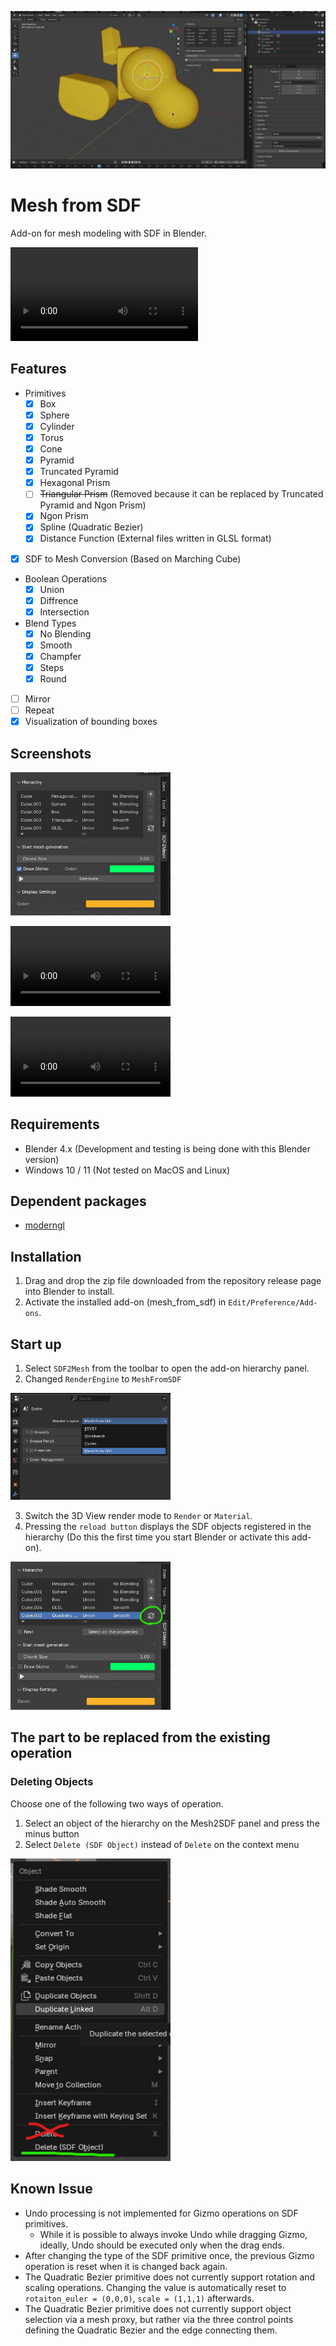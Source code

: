 <img src="media\overview.jpg"></img>

# Mesh from SDF
Add-on for mesh modeling with SDF in Blender.

<video src="https://github.com/user-attachments/assets/b20142b3-20d9-4de1-8d97-927f9eca7366"></video>

## Features

- Primitives
  - [x] Box
  - [x] Sphere
  - [x] Cylinder
  - [x] Torus
  - [x] Cone
  - [x] Pyramid
  - [x] Truncated Pyramid
  - [x] Hexagonal Prism
  - [ ] ~~Triangular Prism~~ (Removed because it can be replaced by Truncated Pyramid and Ngon Prism)
  - [x] Ngon Prism
  - [x] Spline (Quadratic Bezier)
  - [x] Distance Function (External files written in GLSL format)
- [x] SDF to Mesh Conversion (Based on Marching Cube)
- Boolean Operations 
  - [x] Union
  - [x] Diffrence
  - [x] Intersection
- Blend Types
  - [x] No Blending
  - [x] Smooth
  - [x] Champfer
  - [x] Steps
  - [x] Round
- [ ] Mirror
- [ ] Repeat
- [x] Visualization of bounding boxes

## Screenshots


<img src="media/panel.png" width="256"><img/>


<video src="https://github.com/user-attachments/assets/3470f581-a11a-4376-96a3-56fd255e6952" width="256"></video>


<video src="https://github.com/user-attachments/assets/0166b8d3-d667-487d-bfa1-d170619a3d51" width="256"></video>


## Requirements
- Blender 4.x (Development and testing is being done with this Blender version)
- Windows 10 / 11 (Not tested on MacOS and Linux)

## Dependent packages
- [moderngl](https://github.com/moderngl/moderngl)

## Installation
1. Drag and drop the zip file downloaded from the repository release page into Blender to install.
2. Activate the installed add-on (mesh_from_sdf) in `Edit/Preference/Add-ons`.

## Start up
1. Select `SDF2Mesh` from the toolbar to open the add-on hierarchy panel.
2. Changed `RenderEngine` to `MeshFromSDF`

<img src="media/render-engine.png" width="256"><img/>

3. Switch the 3D View render mode to `Render` or `Material`.
4. Pressing the `reload button` displays the SDF objects registered in the hierarchy (Do this the first time you start Blender or activate this add-on).

<img src="media/reload_button.png" width="256"><img/>

## The part to be replaced from the existing operation
### Deleting Objects
Choose one of the following two ways of operation.
1. Select an object of the hierarchy on the Mesh2SDF panel and press the minus button
2. Select `Delete (SDF Object)` instead of `Delete` on the context menu

<img src="media/delete-object.png" width="256"><img/>

## Known Issue
- Undo processing is not implemented for Gizmo operations on SDF primitives.
  - While it is possible to always invoke Undo while dragging Gizmo, ideally, Undo should be executed only when the drag ends.
- After changing the type of the SDF primitive once, the previous Gizmo operation is reset when it is changed back again.
- The Quadratic Bezier primitive does not currently support rotation and scaling operations. Changing the value is automatically reset to `rotaiton_euler = (0,0,0)`, `scale = (1,1,1)` afterwards.
- The Quadratic Bezier primitive does not currently support object selection via a mesh proxy, but rather via the three control points defining the Quadratic Bezier and the edge connecting them.
